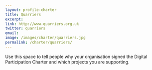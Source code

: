 ```yaml
---
layout: profile-charter
title: Quarriers
excerpt: 
link: http://www.quarriers.org.uk
twitter: quarriers
email: 
image: /images/charter/quarriers.jpg
permalink: /charter/quarriers/
---
```


Use this space to tell people why your organisation signed the Digital Participation Charter and which projects you are supporting.